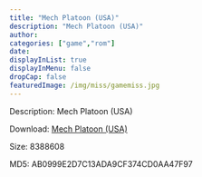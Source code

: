 ```yaml
---
title: "Mech Platoon (USA)"
description: "Mech Platoon (USA)"
author: 
categories: ["game","rom"]
date: 
displayInList: true
displayInMenu: false
dropCap: false
featuredImage: /img/miss/gamemiss.jpg
---
```


Description: Mech Platoon (USA)

Download: <a style="text-decoration:underline;" href="https://mega.nz/#!fbBmWCoQ!XGhfE0jhIx0IoHJjpnRf4-LTBIx4MXH658YlRh3mrWw" target = "_blank" rel = "nofollow" > Mech Platoon (USA)</a>

Size: 8388608

MD5: AB0999E2D7C13ADA9CF374CD0AA47F97

